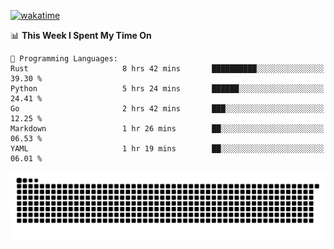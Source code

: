 [![wakatime](https://wakatime.com/badge/user/384f91c6-4eee-411f-8f3b-1b691f58a544.svg)](https://wakatime.com/@384f91c6-4eee-411f-8f3b-1b691f58a544)

<!--START_SECTION:waka-->
📊 **This Week I Spent My Time On** 

```text
💬 Programming Languages: 
Rust                     8 hrs 42 mins       ██████████░░░░░░░░░░░░░░░   39.30 % 
Python                   5 hrs 24 mins       ██████░░░░░░░░░░░░░░░░░░░   24.41 % 
Go                       2 hrs 42 mins       ███░░░░░░░░░░░░░░░░░░░░░░   12.25 % 
Markdown                 1 hr 26 mins        ██░░░░░░░░░░░░░░░░░░░░░░░   06.53 % 
YAML                     1 hr 19 mins        ██░░░░░░░░░░░░░░░░░░░░░░░   06.01 % 
```


<!--END_SECTION:waka-->

<picture>
  <source media="(prefers-color-scheme: dark)" srcset="https://raw.githubusercontent.com/fuwx295/fuwx295/output/github-contribution-grid-snake-dark.svg">
  <source media="(prefers-color-scheme: light)" srcset="https://raw.githubusercontent.com/fuwx295/fuwx295/output/github-contribution-grid-snake.svg">
  <img alt="github contribution grid snake animation" src="https://raw.githubusercontent.com/fuwx295/fuwx295/output/github-contribution-grid-snake.svg">
</picture>
